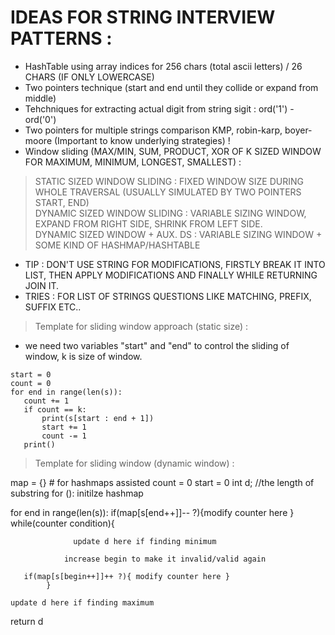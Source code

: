 # IDEAS FOR STRING INTERVIEW PATTERNS :    
* HashTable using array indices for 256 chars (total ascii letters)   / 26 CHARS (IF ONLY LOWERCASE)     
* Two pointers technique (start and end until they collide or expand from middle)    
* Tehchniques for extracting actual digit from string sigit : ord('1') - ord('0')           
* Two pointers for multiple strings comparison KMP, robin-karp, boyer-moore
(Important to know underlying strategies) !    
* Window sliding (MAX/MIN, SUM, PRODUCT, XOR OF K SIZED WINDOW FOR MAXIMUM, MINIMUM, LONGEST, SMALLEST) :
> STATIC SIZED WINDOW SLIDING : FIXED WINDOW SIZE DURING WHOLE TRAVERSAL (USUALLY SIMULATED BY TWO POINTERS START, END)   
> DYNAMIC SIZED WINDOW SLIDING : VARIABLE SIZING WINDOW, EXPAND FROM RIGHT SIDE, SHRINK FROM LEFT SIDE.   
> DYNAMIC SIZED WINDOW + AUX. DS : VARIABLE SIZING WINDOW + SOME KIND OF HASHMAP/HASHTABLE          
* TIP : DON'T USE STRING FOR MODIFICATIONS, FIRSTLY BREAK IT INTO LIST, THEN APPLY MODIFICATIONS AND FINALLY WHILE RETURNING JOIN IT.
* TRIES : FOR LIST OF STRINGS QUESTIONS LIKE MATCHING, PREFIX, SUFFIX ETC..

> Template for sliding window approach (static size) :   
* we need two variables "start" and "end" to control the sliding of window, k is size of window.   
```   
start = 0   
count = 0    
for end in range(len(s)):    
   count += 1    
   if count == k:    
       print(s[start : end + 1])    
       start += 1    
       count -= 1   
   print()   
```      
> Template for sliding window (dynamic window) :   

map = {}  # for hashmaps assisted 
count = 0
start = 0
int d; //the length of substring
for (): initilze hashmap 

for end in range(len(s)):
    if(map[s[end++]]-- ?){modify counter here }   
    while(counter condition){        
                 
                  update d here if finding minimum

                increase begin to make it invalid/valid again      
                
       if(map[s[begin++]]++ ?){ modify counter here }            
            }     
    
    update d here if finding maximum
 
return d 
              
    

